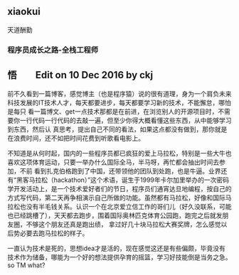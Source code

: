 ## xiaokui
天道酬勤
### 程序员成长之路-全栈工程师

## 悟　　Edit on 10 Dec 2016 by ckj
前不久看到一篇博客，感觉博主（也是程序猿）说的很有道理，身为一个肩负未来科技发展的IT技术人才，每天都要进步，每天都要学习新的技术，不能懈怠，哪怕是每只
看一篇博文、get一点技术那都是在前进，在浏览别人的开源项目时，不需要你一行代码一行代码的去敲一遍，但至少你得大概看懂这些东西，从中能够学习到东西，然后认
真思考，提出自己不同的看法，如果这点都没有做到，那你就是在浪费时间，还不如把时间花费到听歌看电影上。

不知道是从何时起，国内的一些程序员都已疯狂的爱上马拉松，特别是一些大牛也喜欢这项体育运动，只要一举办什么国际全马，半马呀，再忙都会抽出时间去参加，不前
看到扎克伯格跑到了中国，还带领他的团队到处跑，也是牛逼。业界还有“黑客马拉松（hackathon）”这个术语，诞生于1999年卡尔加里举办的一次密码学开发活动上，是一个技术爱好者们的节日，程序员们通宵达旦地编程，按自己的方式写代码，第二天再争相演示自己所做的功能。虽然都有马拉松，好像和国际马拉松也没有半毛钱关系。认识一个在北京爱立信工作的哥们儿（好久没联系，可能也已经跳槽了），天天都去跑步，围着国际奥林匹克体育公园跑，跑完之后就发朋友圈，不够这个朋友还真是跑出绩，
拿过好几十块马拉松大赛奖牌，怎么感觉以后势必要去跑马拉松的样子。

一直认为技术是死的，思想idea才是活的，现在感觉这还是有些偏颇，毕竟没有技术作为储备，哪能为一个好的想法提供孕育的摇篮，学习好技能倒是当务之急。
so TM what? 
